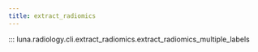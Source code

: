 ```yaml
---
title: extract_radiomics
---
```

::: luna.radiology.cli.extract_radiomics.extract_radiomics_multiple_labels
